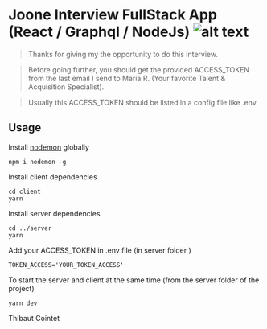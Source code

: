 # Joone Interview FullStack App (React / Graphql / NodeJs) ![alt text](https://cdn.shopify.com/s/files/1/1956/4693/files/flavicon-joone_small.png?v=1545216161)


> Thanks for giving my the opportunity to do this interview.

> Before going further, you should get the provided ACCESS_TOKEN from the last email  I send to Maria R. (Your favorite Talent & Acquisition Specialist).

>Usually this ACCESS_TOKEN should be listed in a config file like .env


## Usage

Install [nodemon](https://github.com/remy/nodemon) globally

```
npm i nodemon -g
```

Install client dependencies

```
cd client
yarn
```
Install server dependencies

```
cd ../server
yarn
```

Add your ACCESS_TOKEN in .env file (in server folder )

```
TOKEN_ACCESS='YOUR_TOKEN_ACCESS'
```

To start the server and client at the same time (from the server folder of the project)

```
yarn dev
```

Thibaut Cointet
